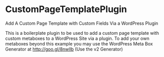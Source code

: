 # CustomPageTemplatePlugin
Add A Custom Page Template with Custom Fields Via a WordPress Plugin

This is a boilerplate plugin to be used to add a custom page template with custom metaboxes to a WordPress Site via a plugin.
To add your own metaboxes beyond this example you may use the WordPress Meta Box Generator at http://goo.gl/8nwllb (Use the v2 Generator)



